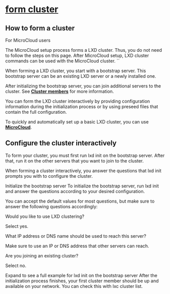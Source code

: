 # **[form cluster](https://documentation.ubuntu.com/microcloud/latest/lxd/howto/cluster_form/)**

## How to form a cluster

For MicroCloud users

The MicroCloud setup process forms a LXD cluster. Thus, you do not need to follow the steps on this page. After MicroCloud setup, LXD cluster commands can be used with the MicroCloud cluster. ``

When forming a LXD cluster, you start with a bootstrap server. This bootstrap server can be an existing LXD server or a newly installed one.

After initializing the bootstrap server, you can join additional servers to the cluster. See **[Cluster members](https://documentation.ubuntu.com/microcloud/latest/lxd/explanation/clusters/#clustering-members)** for more information.

You can form the LXD cluster interactively by providing configuration information during the initialization process or by using preseed files that contain the full configuration.

To quickly and automatically set up a basic LXD cluster, you can use **[MicroCloud](https://documentation.ubuntu.com/microcloud/latest/lxd/howto/cluster_form/#use-microcloud)**.

## Configure the cluster interactively

To form your cluster, you must first run lxd init on the bootstrap server. After that, run it on the other servers that you want to join to the cluster.

When forming a cluster interactively, you answer the questions that lxd init prompts you with to configure the cluster.

Initialize the bootstrap server
To initialize the bootstrap server, run lxd init and answer the questions according to your desired configuration.

You can accept the default values for most questions, but make sure to answer the following questions accordingly:

Would you like to use LXD clustering?

Select yes.

What IP address or DNS name should be used to reach this server?

Make sure to use an IP or DNS address that other servers can reach.

Are you joining an existing cluster?

Select no.

Expand to see a full example for lxd init on the bootstrap server
After the initialization process finishes, your first cluster member should be up and available on your network. You can check this with lxc cluster list.
